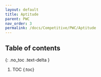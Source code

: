 ```yaml
---
layout: default
title: Aptitude
parent: PWC
nav_order: 3
permalink: /docs/Competitive/PWC/Aptitude
---
```

## Table of contents
{: .no_toc .text-delta }

1. TOC
{:toc}


